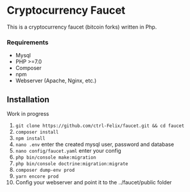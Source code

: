 # Cryptocurrency Faucet

This is a cryptocurrency faucet (bitcoin forks) written in Php.

### Requirements
 * Mysql
 * PHP >=7.0
 * Composer
 * npm
 * Webserver (Apache, Nginx, etc.)

## Installation
Work in progress

 1. ``` git clone https://github.com/ctrl-Felix/faucet.git && cd faucet ```
 2. ``` composer install ```
 3. ``` npm install ```
 4. ``` nano .env ``` enter the created mysql user, password and database
 5. ``` nano config/faucet.yaml ``` enter your config
 6. ``` php bin/console make:migration ```
 7. ``` php bin/console doctrine:migration:migrate ```
 8. ``` composer dump-env prod ```
 9. ``` yarn encore prod ```
 10. Config your webserver and point it to the ../faucet/public folder